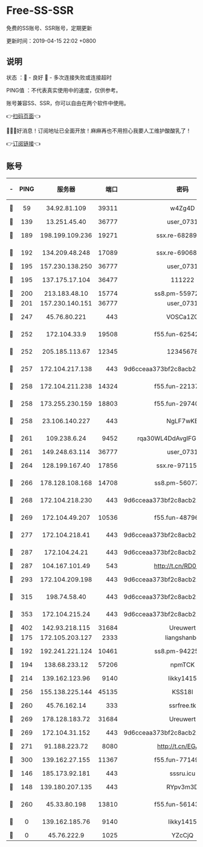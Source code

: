 # Free-SS-SSR

免费的SS账号、SSR账号，定期更新

更新时间：2019-04-15 22:02 +0800

## 说明

状态     ：🙂 - 良好 🙁 - 多次连接失败或连接超时

PING值   ：不代表真实使用中的速度，仅供参考。

账号兼容SS、SSR，你可以自由在两个软件中使用。

👉[扫码页面](https://liesauer.github.io/Free-SS-SSR/)👈

🎉🎉🎉好消息！订阅地址已全面开放！麻麻再也不用担心我要人工维护酸酸乳了！

👉[订阅链接](https://www.liesauer.net/yogurt/subscribe?ACCESS_TOKEN=DAYxR3mMaZAsaqUb)👈

## 账号

|-|PING|服务器|端口|密码|加密方式|区域|
|:----:|:----:|:-----:|-----:|:----:|:----:|:----:|
|🙂|59|34.92.81.109|39311|w4Zg4D|chacha20-ietf|US|
|🙂|139|13.251.45.40|36777|user_0731|chacha20|SG|
|🙂|189|198.199.109.236|19271|ssx.re-68289333|aes-256-cfb|US|
|🙂|192|134.209.48.248|17089|ssx.re-69068513|aes-256-cfb|US|
|🙂|195|157.230.138.250|36777|user_0731|chacha20|US|
|🙂|195|137.175.17.104|36477|111222|aes-256-cfb|US|
|🙂|200|213.183.48.10|15774|ss8.pm-55972403|rc4-md5|RU|
|🙂|201|157.230.140.151|36777|user_0731|chacha20|US|
|🙂|247|45.76.80.221|443|VOSCa1ZG|aes-256-cfb|DE|
|🙂|252|172.104.33.9|19508|f55.fun-62542017|aes-256-cfb|SG|
|🙂|252|205.185.113.67|12345|12345678|aes-256-cfb|US|
|🙂|257|172.104.217.138|443|9d6cceaa373bf2c8acb22e60b6a58be6|aes-256-cfb|US|
|🙂|258|172.104.211.238|14324|f55.fun-22137524|aes-256-cfb|US|
|🙂|258|173.255.230.159|18803|f55.fun-29740639|aes-256-cfb|US|
|🙂|258|23.106.140.227|443|NgLF7wKB|aes-256-cfb|US|
|🙂|261|109.238.6.24|9452|rqa30WL4DdAvgIFG6Fs3znzTa|aes-256-cfb|FR|
|🙂|261|149.248.63.114|36777|user_0731|chacha20|CA|
|🙂|264|128.199.167.40|17856|ssx.re-97115769|aes-256-cfb|SG|
|🙂|266|178.128.108.168|14708|ss8.pm-56077584|aes-256-cfb|SG|
|🙂|268|172.104.218.230|443|9d6cceaa373bf2c8acb22e60b6a58be6|aes-256-cfb|US|
|🙂|269|172.104.49.207|10536|f55.fun-48796912|aes-256-cfb|SG|
|🙂|277|172.104.218.41|443|9d6cceaa373bf2c8acb22e60b6a58be6|aes-256-cfb|US|
|🙂|287|172.104.24.21|443|9d6cceaa373bf2c8acb22e60b6a58be6|aes-256-cfb|US|
|🙂|287|104.167.101.49|543|http://t.cn/RD0D7sx|rc4-md5|CA|
|🙂|293|172.104.209.198|443|9d6cceaa373bf2c8acb22e60b6a58be6|aes-256-cfb|US|
|🙂|315|198.74.58.40|443|9d6cceaa373bf2c8acb22e60b6a58be6|aes-256-cfb|US|
|🙂|353|172.104.215.24|443|9d6cceaa373bf2c8acb22e60b6a58be6|aes-256-cfb|US|
|🙂|402|142.93.218.115|31684|Ureuwert|chacha20|IN|
|🙂|175|172.105.203.127|2333|liangshanbo|chacha20|JP|
|🙂|192|192.241.221.124|10461|ss8.pm-94225903|aes-256-cfb|US|
|🙂|194|138.68.233.12|57206|npmTCK|rc4-md5|US|
|🙂|214|139.162.123.96|9140|likky1415|aes-256-cfb|JP|
|🙂|256|155.138.225.144|45135|KSS18l|rc4-md5|US|
|🙂|260|45.76.162.14|333|ssrfree.tk|aes-256-cfb|SG|
|🙂|269|178.128.183.72|31684|Ureuwert|chacha20|US|
|🙂|269|172.104.31.152|443|9d6cceaa373bf2c8acb22e60b6a58be6|aes-256-cfb|US|
|🙂|271|91.188.223.72|8080|http://t.cn/EGJIyrl|rc4-md5|RU|
|🙂|300|139.162.27.155|11367|f55.fun-77149220|aes-256-cfb|SG|
|🙁|146|185.173.92.181|443|sssru.icu|rc4-md5|RU|
|🙁|148|139.180.207.135|443|RYpv3m3D|aes-256-cfb|JP|
|🙁|260|45.33.80.198|13810|f55.fun-56143757|aes-256-cfb|US|
|🙁|0|139.162.185.76|9140|likky1415|aes-256-cfb|DE|
|🙁|0|45.76.222.9|1025|YZcCjQ|rc4-md5|JP|
